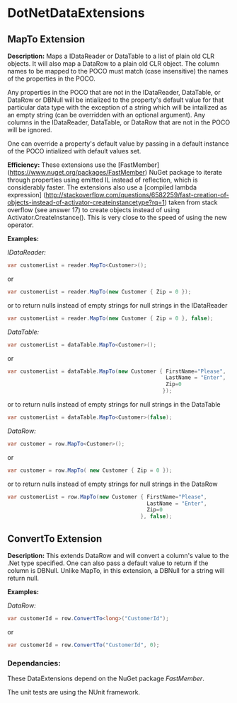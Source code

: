 # DotNetDataExtensions

## MapTo Extension

**Description:** Maps a IDataReader or DataTable to a list of plain old CLR objects. It will also map a DataRow to a plain old CLR object. The column names to be mapped to the POCO must match (case insensitive) the names of the properties in the POCO. 

Any properties in the POCO that are not in the IDataReader, DataTable, or DataRow or DBNull will be intialized to the property's default value for that particular data type with the exception of a string which will be intailized as an empty string (can be overridden with an optional argument). Any columns in the IDataReader, DataTable, or DataRow that are not in the POCO will be ignored. 

One can override a property's default value by passing in a default instance of the POCO intialized with default values set.

**Efficiency:**
These extensions use the [FastMember] (https://www.nuget.org/packages/FastMember) NuGet package to iterate through properties using emitted IL instead of reflection, which is considerably faster. The extensions also use a [compiled lambda expression] (http://stackoverflow.com/questions/6582259/fast-creation-of-objects-instead-of-activator-createinstancetype?rq=1) taken from stack overflow (see answer 17) to create objects instead of using Activator.CreateInstance(). This is very close to the speed of using the new operator.

**Examples:**

*IDataReader:*

```c#
var customerList = reader.MapTo<Customer>();
```

or

```c#
var customerList = reader.MapTo(new Customer { Zip = 0 });
```

or to return nulls instead of empty strings for null strings in the IDataReader

```c#
var customerList = reader.MapTo(new Customer { Zip = 0 }, false);
```

*DataTable:*

```c#
var customerList = dataTable.MapTo<Customer>();
```

or

```c#
var customerList = dataTable.MapTo(new Customer { FirstName="Please", 
												  LastName = "Enter",
                                                  Zip=0 
                                                 });
```

or to return nulls instead of empty strings for null strings in the DataTable

```c#
var customerList = dataTable.MapTo<Customer>(false);
```

*DataRow:*

```c#
var customer = row.MapTo<Customer>();
```

or

```c#
var customer = row.MapTo( new Customer { Zip = 0 });
```

or to return nulls instead of empty strings for null strings in the DataRow

```c#
var customerList = row.MapTo(new Customer { FirstName="Please", 
											LastName = "Enter",
                                            Zip=0 
                                          }, false);
```

## ConvertTo Extension

**Description:** This extends DataRow and will convert a column's value to the .Net type specified. One can also pass a default value to return if the column is DBNull. Unlike MapTo, in this extension, a DBNull for a string will return null.

**Examples:**

*DataRow:*

```c#
var customerId = row.ConvertTo<long>("CustomerId");
```
or

```c#
var customerId = row.ConvertTo("CustomerId", 0);
```

### Dependancies:

These DataExtensions depend on the NuGet package *FastMember*. 

The unit tests are using the NUnit framework.

